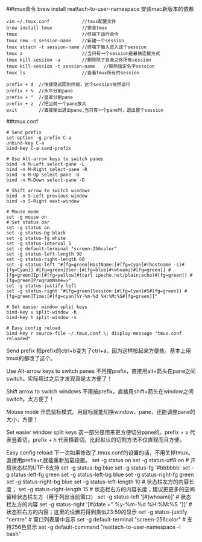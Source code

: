 ##tmux命令
brew install reattach-to-user-namespace 安装mac新版本的依赖
```
vim ~/.tmux.conf            //tmux配置文件
brew install tmux           //安装tmux
tmux                        //终端下运行命令
tmux new -s session-name    //新建一个session
tmux attach -t session-name //终端下输入进入这个session
tmux a                      //当只有一个session是最快连接方式
tmux kill-session -a        //删除除了自身之外所有session
tmux kill-session -t session-name   //删除指定名字session
tmux ls                     //查看tmux所有的session

prefix + d  //快捷键返回到终端，这个session依然运行
prefix + %  //水平分割pane
prefix + "  //竖直分割pane
prefix + z  //把当前一个pane放大
exit        //直接输出退出pane,当只有一个pane时，退出整个session

```
##tmux.conf
```
# Send prefix
set-option -g prefix C-a
unbind-key C-a
bind-key C-a send-prefix

# Use Alt-arrow keys to switch panes
bind -n M-Left select-pane -L
bind -n M-Right select-pane -R
bind -n M-Up select-pane -U
bind -n M-Down select-pane -D

# Shift arrow to switch windows
bind -n S-Left previous-window
bind -n S-Right next-window

# Mouse mode
set -g mouse on
# Set status bar
set -g status on
set -g status-bg black
set -g status-fg white
set -g status-interval 5
set -g default-terminal "screen-256color"
set -g status-left-length 90
set -g status-right-length 60
set -g status-left "#[fg=green]HostName:[#[fg=Cyan]#(hostname -s)#[fg=Cyan]] #[fg=green]User:[#[fg=blue]#(whoami)#[fg=green]] #[fg=green]Ip:[#[fg=yellow]#(curl ipecho.net/plain;echo)#[fg=green]] #[fg=green]ProgramName=>"
set -g status-justify left
set -g status-right "#[fg=green]Session:[#[fg=Cyan]#S#[fg=green]] #[fg=green]Time:[#[fg=cyan]%Y-%m-%d %H:%M:%S#[fg=green]]"

# Set easier window split keys
bind-key v split-window -h
bind-key h split-window -v

# Easy config reload
bind-key r source-file ~/.tmux.conf \; display-message "tmux.conf reloaded"
```
Send prefix
把prefix的ctrl+b变为了ctrl+a，因为这样按起来方便些。基本上用tmux的都改了这个。

Use Alt-arrow keys to switch panes
不用按prefix，直接用alt+箭头在pane之间switch。实际用过之后才发现真是太方便了！

Shift arrow to switch windows
不用按prefix，直接用shift+箭头在window之间switch。太方便了！

Mouse mode
开启鼠标模式。用鼠标就能切换window，pane，还能调整pane的大小，方便！

Set easier window split keys
这一部分是用来更方便切分pane的。prefix + v 代表竖着切，prefix + h 代表横着切。比起默认的切割方法不仅直观而且方便。

Easy config reload
下一次如果修改了.tmux.conf的设置的话，不用关掉tmux。直接用prefix+r,就能重新加载设置。
set -g status on
set -g status-utf8 on                      # 开启状态栏的UTF-8支持
set -g status-bg blue
set -g status-fg '#bbbbbb'
set -g status-left-fg green
set -g status-left-bg blue
set -g status-right-fg green
set -g status-right-bg blue
set -g status-left-length 10               # 状态栏左方的内容长度；
set -g status-right-length 15              # 状态栏右方的内容长度；建议把更多的空间留给状态栏左方（用于列出当前窗口）
set -g status-left '[#(whoami)]'           # 状态栏左方的内容
set -g status-right '[#(date +" %y-%m-%d %H:%M:%S ")]'     # 状态栏右方的内容；这里的设置将得到类似23:59的显示
set -g status-justify "centre"             # 窗口列表居中显示
set -g default-terminal "screen-256color"  # 支持256色显示
set -g default-command "reattach-to-user-namespace -l bash"
